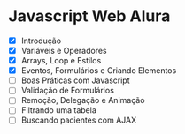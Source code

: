 # Javascript Web Alura

- [x] Introdução
- [x] Variáveis e Operadores
- [x] Arrays, Loop e Estilos
- [x] Eventos, Formulários e Criando Elementos
- [ ] Boas Práticas com Javascript
- [ ] Validação de Formulários
- [ ] Remoção, Delegação e Animação
- [ ] Filtrando uma tabela
- [ ] Buscando pacientes com AJAX